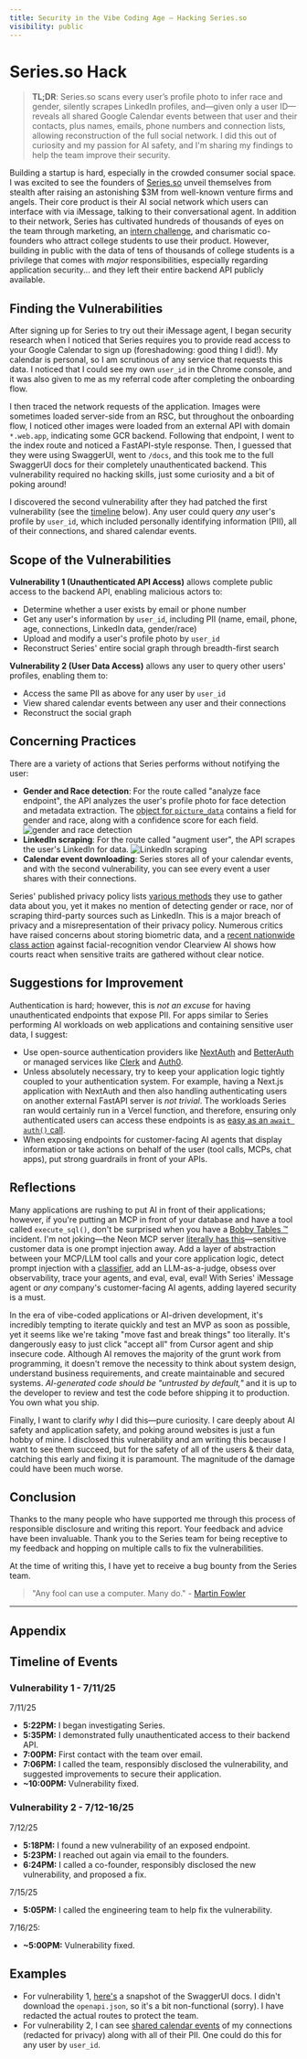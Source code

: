 ```yaml
---
title: Security in the Vibe Coding Age — Hacking Series.so
visibility: public
---
```


# Series.so Hack

> **TL;DR**: Series.so scans every user’s profile photo to infer race and gender, silently scrapes LinkedIn profiles, and—given only a user ID—reveals all shared Google Calendar events between that user and their contacts, plus names, emails, phone numbers and connection lists, allowing reconstruction of the full social network. I did this out of curiosity and my passion for AI safety, and I'm sharing my findings to help the team improve their security.

Building a startup is hard, especially in the crowded consumer social space. I was excited to see the founders of [Series.so](https://series.so) unveil themselves from stealth after
raising an astonishing $3M from well-known venture firms and angels. Their core product is their AI social network which users can interface with via iMessage, talking to their
conversational agent. In addition to their network, Series has cultivated hundreds of thousands of eyes on the team through marketing, an
[intern challenge](https://www.linkedin.com/posts/nathaneo-johnson-86aa4a253_introducing-the-series-a-2-week-reality-activity-7344360830127292416-t92R), and
charismatic co-founders who attract college students to use their product. However, building in public with the data of tens of thousands of college students is a privilege that comes with _major_ responsibilities, especially regarding
application security... and they left their entire backend API publicly available.

## Finding the Vulnerabilities

After signing up for Series to try out their iMessage agent, I began security research when I noticed that Series requires you to
provide read access to your Google Calendar to sign up (foreshadowing: good thing I did!). My calendar is personal, so I am scrutinous of any service that requests this data. I noticed that I could see my own `user_id` in the Chrome console, and it was also given to me as my referral code after completing the onboarding flow.

I then traced the network requests of the application. Images were sometimes loaded server-side from an RSC, but throughout the onboarding flow, I noticed other images were loaded from an external API with domain `*.web.app`, indicating some GCR backend. Following that endpoint, I went to the index route and noticed a FastAPI-style response. Then, I guessed that they were using SwaggerUI, went to `/docs`, and this took me to the full SwaggerUI docs for their completely unauthenticated backend. This vulnerability required no hacking skills, just some curiosity and a bit of poking around!

I discovered the second vulnerability after they had patched the first vulnerability (see the [timeline](#appendix---timeline-of-events) below). Any user could query
_any_ user's profile by `user_id`, which included personally identifying information (PII), all of their connections, and shared calendar events.

## Scope of the Vulnerabilities

**Vulnerability 1 (Unauthenticated API Access)** allows complete public access to the backend API, enabling malicious actors to:

- Determine whether a user exists by email or phone number
- Get any user's information by `user_id`, including PII (name, email, phone, age, connections, LinkedIn data, gender/race)
- Upload and modify a user's profile photo by `user_id`
- Reconstruct Series' entire social graph through breadth-first search

**Vulnerability 2 (User Data Access)** allows any user to query other users' profiles, enabling them to:

- Access the same PII as above for any user by `user_id`
- View shared calendar events between any user and their connections
- Reconstruct the social graph

## Concerning Practices

There are a variety of actions that Series performs without notifying the user:

- **Gender and Race detection**: For the route called "analyze face endpoint", the API analyzes the user's profile photo for face detection and metadata extraction. The
  [object for `picture_data`](https://gist.github.com/charliemeyer2000/2114dca872fa1903b349be670c48eb25) contains a field for gender and race, along with a confidence score for each field.
  ![gender and race detection](/analyze-face.png)
- **LinkedIn scraping**: For the route called "augment user", the API scrapes the user's LinkedIn for data.
  ![LinkedIn scraping](/linkedin-scrape.png)
- **Calendar event downloading**: Series stores all of your calendar events, and with the second vulnerability, you can see every event a user shares with their connections.

Series' published privacy policy lists [various methods](https://www.series.so/privacy#:~:text=We%20collect%20personal%20information%20from%20you%20in%20the%20following%20ways%3A) they use to gather data about you, yet it makes no mention of detecting gender or race, nor of scraping third-party sources such as LinkedIn. This is a major breach of privacy and a misrepresentation of their privacy policy. Numerous critics have raised concerns about storing biometric data, and a [recent nationwide class action](https://www.clearviewclassaction.com/Home/FAQ) against facial-recognition vendor Clearview AI shows how courts react when sensitive traits are gathered without clear notice.

## Suggestions for Improvement

Authentication is hard; however, this is _not an excuse_ for having unauthenticated endpoints that expose PII. For apps similar to Series performing AI workloads on web applications and
containing sensitive user data, I suggest:

- Use open-source authentication providers like [NextAuth](https://next-auth.js.org/) and [BetterAuth](https://www.better-auth.com/) or managed services like [Clerk](https://clerk.com)
  and [Auth0](https://auth0.com).
- Unless absolutely necessary, try to keep your application logic tightly coupled to your authentication system. For example, having a Next.js application with NextAuth and then also handling
  authenticating users on another external FastAPI server is _not trivial_. The workloads Series ran would certainly run in a Vercel function, and therefore, ensuring only authenticated users can access these endpoints is as [easy as an `await auth()` call](https://authjs.dev/getting-started/session-management/get-session).
- When exposing endpoints for customer-facing AI agents that display information or take actions on behalf of the user (tool calls, MCPs, chat apps), put strong guardrails in front of your APIs.

## Reflections

Many applications are rushing to put AI in front of their applications; however, if you're putting an MCP in front of your database and have a tool called `execute_sql()`, don't be surprised when you have a [Bobby Tables &trade;](https://xkcd.com/327/) incident. I'm not joking—the Neon MCP server [literally has this](https://github.com/neondatabase-labs/mcp-server-neon/blob/main/src/tools/tools.ts#L85)—sensitive customer data is one prompt injection away. Add a layer of abstraction between your MCP/LLM tool calls and your core application logic, detect prompt injection with a [classifier](https://huggingface.co/protectai/deberta-v3-base-prompt-injection-v2?text=I+like+you.+I+love+you), add an LLM-as-a-judge, obsess over observability, trace your agents, and eval, eval, eval! With Series' iMessage agent or _any_ company's customer-facing AI agents, adding layered security is a must.

In the era of vibe-coded applications or AI-driven development, it's incredibly tempting to iterate quickly and test an MVP as soon as possible, yet it seems like we're taking
"move fast and break things" too literally. It's dangerously easy to just click "accept all" from Cursor agent and ship insecure code. Although AI removes the majority of the grunt work from programming, it doesn't remove the necessity to think about system design, understand business requirements, and create maintainable and secured systems. _AI-generated code should be "untrusted by default,"_ and it is up to the developer to review and test the code before shipping it to production. You own what you ship.

Finally, I want to clarify _why_ I did this—pure curiosity. I care deeply about AI safety and application safety, and poking around websites is just a fun hobby of mine. I disclosed this vulnerability and am writing this because I want to see them succeed, but for the safety of all of the users & their data, catching this early and fixing it is paramount. The magnitude of the damage could have been much worse.

## Conclusion

Thanks to the many people who have supported me through this process of responsible disclosure and writing this report. Your feedback and advice have been invaluable. Thank you to the Series team for being receptive to my feedback and hopping on multiple calls to fix the vulnerabilities.

At the time of writing this, I have yet to receive a bug bounty from the Series team.

> "Any fool can use a computer. Many do." - [Martin Fowler](https://en.wikipedia.org/wiki/Martin_Fowler)

---

## Appendix

## Timeline of Events

### Vulnerability 1 - 7/11/25

7/11/25

- **5:22PM:** I began investigating Series.
- **5:35PM:** I demonstrated fully unauthenticated access to their backend API.
- **7:00PM:** First contact with the team over email.
- **7:06PM:** I called the team, responsibly disclosed the vulnerability, and suggested improvements to secure their application.
- **~10:00PM:** Vulnerability fixed.

### Vulnerability 2 - 7/12-16/25

7/12/25

- **5:18PM:** I found a new vulnerability of an exposed endpoint.
- **5:23PM:** I reached out again via email to the founders.
- **6:24PM:** I called a co-founder, responsibly disclosed the new vulnerability, and proposed a fix.

7/15/25

- **5:05PM:** I called the engineering team to help fix the vulnerability.

7/16/25:

- **~5:00PM:** Vulnerability fixed.

## Examples

- For vulnerability 1, [here's](https://series-swagger-docs.vercel.app/) a snapshot of the SwaggerUI docs. I didn't download the `openapi.json`, so it's a bit non-functional (sorry). I have redacted the actual routes to protect the team.
- For vulnerability 2, I can see [shared calendar events](https://gist.github.com/charliemeyer2000/cee3c8f49b1df6663e9be485d05b93b9) of my connections (redacted for privacy) along with all of their PII. One could do this for any user by `user_id`.

